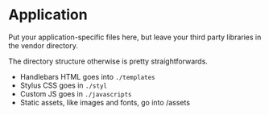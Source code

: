 Application
===========

Put your application-specific files here, but leave your third party libraries in the vendor directory.

The directory structure otherwise is pretty straightforwards.

* Handlebars HTML goes into `./templates`
* Stylus CSS goes in `./styl`
* Custom JS goes in `./javascripts`
* Static assets, like images and fonts, go into /assets
